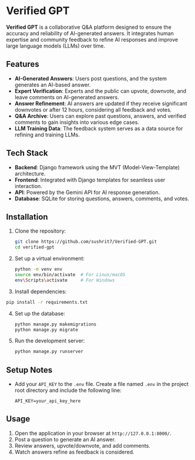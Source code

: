 # Verified GPT  

**Verified GPT** is a collaborative Q&A platform designed to ensure the accuracy and reliability of AI-generated answers. It integrates human expertise and community feedback to refine AI responses and improve large language models (LLMs) over time.  

## Features  
- **AI-Generated Answers**: Users post questions, and the system generates an AI-based answer.  
- **Expert Verification**: Experts and the public can upvote, downvote, and leave comments on AI-generated answers.  
- **Answer Refinement**: AI answers are updated if they receive significant downvotes or after 12 hours, considering all feedback and votes.  
- **Q&A Archive**: Users can explore past questions, answers, and verified comments to gain insights into various edge cases.  
- **LLM Training Data**: The feedback system serves as a data source for refining and training LLMs.  

## Tech Stack  
- **Backend**: Django framework using the MVT (Model-View-Template) architecture.  
- **Frontend**: Integrated with Django templates for seamless user interaction.  
- **API**: Powered by the Gemini API for AI response generation.  
- **Database**: SQLite for storing questions, answers, comments, and votes.  

## Installation  
1. Clone the repository:  
   ```bash  
   git clone https://github.com/sushrit7/Verified-GPT.git
   cd verified-gpt  
    ```

2. Set up a virtual environment:
   ```bash
   python -m venv env
   source env/bin/activate  # For Linux/macOS
   env\Scripts\activate     # For Windows
    ```
3. Install dependencies:
  ```bash
  pip install -r requirements.txt
  ```
4. Set up the database:
   ```bash
   python manage.py makemigrations
   python manage.py migrate
   ```
5. Run the development server:
   ```bash
   python manage.py runserver
   ```
## Setup Notes  
- Add your `API_KEY` to the `.env` file. Create a file named `.env` in the project root directory and include the following line:  
  ```env
  API_KEY=your_api_key_here
  ```
## Usage  
1. Open the application in your browser at `http://127.0.0.1:8000/`.  
2. Post a question to generate an AI answer.  
3. Review answers, upvote/downvote, and add comments.  
4. Watch answers refine as feedback is considered.  
